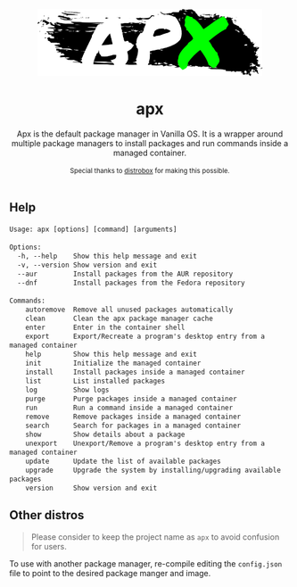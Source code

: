 <div align="center">
  <img src="apx-logo.png" height="120">
  <h1 align="center">apx</h1>
  <p align="center">Apx is the default package manager in Vanilla OS. It is a wrapper around multiple package managers to install packages and run commands inside a managed container.</p>
  <small>Special thanks to <a href="https://github.com/89luca89/distrobox">distrobox</a> for making this possible.</small>
</div>

<br/>

## Help

```
Usage: apx [options] [command] [arguments]

Options:
  -h, --help    Show this help message and exit
  -v, --version Show version and exit
  --aur         Install packages from the AUR repository
  --dnf         Install packages from the Fedora repository

Commands:
    autoremove  Remove all unused packages automatically
    clean       Clean the apx package manager cache
    enter       Enter in the container shell
    export      Export/Recreate a program's desktop entry from a managed container
    help        Show this help message and exit
    init        Initialize the managed container
    install     Install packages inside a managed container
    list        List installed packages
    log         Show logs
    purge       Purge packages inside a managed container
    run         Run a command inside a managed container
    remove      Remove packages inside a managed container
    search      Search for packages in a managed container
    show        Show details about a package
    unexport    Unexport/Remove a program's desktop entry from a managed container
    update      Update the list of available packages
    upgrade     Upgrade the system by installing/upgrading available packages
    version     Show version and exit
```

## Other distros

> Please consider to keep the project name as `apx` to avoid confusion for users.

To use with another package manager, re-compile editing the `config.json` file
to point to the desired package manger and image.
